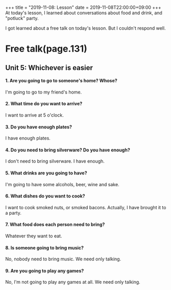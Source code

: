+++
title =  "2019-11-08: Lesson"
date = 2019-11-08T22:00:00+09:00
+++
At today's lesson, I learned about conversations about food and drink, and "potluck" party.

I got learned about a free talk on today's lesson.
But I couldn't respond well.

# Free talk(page.131)
## Unit 5: Whichever is easier

#### 1. Are you going to go to someone's home? Whose?
I'm going to go to my friend's home.
#### 2. What time do you want to arrive?
I want to arrive at 5 o'clock.
#### 3. Do you have enough plates?
I have enough plates.
#### 4. Do you need to bring silverware? Do you have enough?
I don't need to bring silverware.
I have enough. 
#### 5. What drinks are you going to have?
I'm going to have some alcohols, beer, wine and sake.
#### 6. What dishes do you want to cook?
I want to cook smoked nuts, or smoked bacons.
Actually, I have brought it to a party. 
#### 7. What food does each person need to bring?
Whatever they want to eat.
#### 8. Is someone going to bring music?
No, nobody need to bring music.
We need only talking.
#### 9. Are you going to play any games?
No, I'm not going to play any games at all.
We need only talking.
